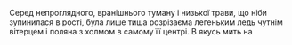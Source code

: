 Серед непроглядного, вранішнього туману і низької трави, що ніби зупинилася в рості, була лише тиша розрізаєма легеньким ледь чутнім вітерцем і поляна з холмом в самому її центрі. В якусь мить на 